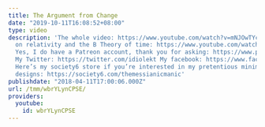 ```yaml
---
title: The Argument from Change
date: "2019-10-11T16:08:52+08:00"
type: video
description: 'The whole video: https://www.youtube.com/watch?v=mNJOwTYcOjc My video
  on relativity and the B Theory of time: https://www.youtube.com/watch?v=crk0KAnp5FQ
  Yes, I do have a Patreon account, thank you for asking: https://www.patreon.com/themessianicmanic
  My Twitter: https://twitter.com/idiolekt My facebook: https://www.facebook.com/themessianicmanic/
  Here’s my society6 store if you’re interested in my pretentious minimalist poster
  designs: https://society6.com/themessianicmanic'
publishdate: "2018-04-11T17:00:06.000Z"
url: /tmm/wbrYLynCPSE/
providers:
  youtube:
    id: wbrYLynCPSE
---
```

